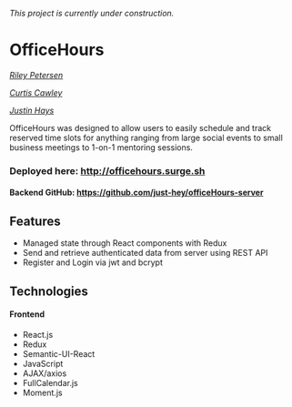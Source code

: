 _This project is currently under construction._

# OfficeHours

*[Riley Petersen](https://www.linkedin.com/in/rileypetersen/ "Riley Petersen's LinkedIn")*

*[Curtis Cawley](https://github.com/ccawley "Curtis Cawley's GitHub")*

*[Justin Hays](https://github.com/just-hey "Justin Hays' GitHub")*

OfficeHours was designed to allow users to easily schedule and track reserved time slots for anything ranging from large social events to small business meetings to 1-on-1 mentoring sessions.


### Deployed here: http://officehours.surge.sh
#### Backend GitHub: https://github.com/just-hey/officeHours-server

## Features
- Managed state through React components with Redux
- Send and retrieve authenticated data from server using REST API
- Register and Login via jwt and bcrypt

## Technologies
#### Frontend
- React.js
- Redux
- Semantic-UI-React
- JavaScript
- AJAX/axios
- FullCalendar.js
- Moment.js

